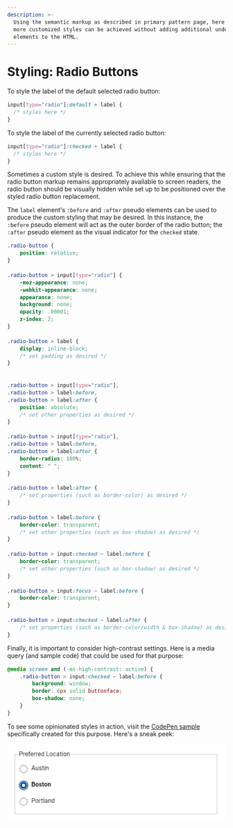 ```yaml
---
description: >-
  Using the semantic markup as described in primary pattern page, here is how
  more customized styles can be achieved without adding additional undesired
  elements to the HTML.
---
```


# Styling: Radio Buttons

To style the label of the default selected radio button: 

```css
input[type="radio"]:default + label {
  /* styles here */
}
```

To style the label of the currently selected radio button: 

```css
input[type="radio"]:checked + label {
  /* styles here */
}
```

Sometimes a custom style is desired. To achieve this while ensuring that the radio button markup remains appropriately available to screen readers, the radio button should be visually hidden while set up to be positioned over the styled radio button replacement. 

The `label` element's `:before` and `:after` pseudo elements can be used to produce the custom styling that may be desired. In this instance, the `:before` pseudo element will act as the outer border of the radio button; the `:after` pseudo element as the visual indicator for the `checked` state.

```css
.radio-button {
	position: relative;
}

.radio-button > input[type="radio"] {
	-moz-appearance: none;
	-webkit-appearance: none;
	appearance: none; 
	background: none;
	opacity: .00001;
	z-index: 2;
}

.radio-button > label {
	display: inline-block;
	/* set padding as desired */
}


.radio-button > input[type="radio"],
.radio-button > label:before,
.radio-button > label:after {
	position: absolute;
	/* set other properties as desired */
}

.radio-button > input[type="radio"],
.radio-button > label:before,
.radio-button > label:after {
	border-radius: 100%;
	content: " ";
}

.radio-button > label:after {
	/* set properties (such as border-color) as desired */
}

.radio-button > label:before {
	border-color: transparent;
	/* set other properties (such as box-shadow) as desired */
}

.radio-button > input:checked ~ label:before {
	border-color: transparent;
	/* set other properties (such as box-shadow) as desired */
}

.radio-button > input:focus ~ label:before {
	border-color: transparent;
}

.radio-button > input:checked ~ label:after {
	/* set properties (such as border-color/width & box-shadow) as desired */
}

```

Finally, it is important to consider high-contrast settings. Here is a media query \(and sample code\) that could be used for that purpose:

```css
@media screen and (-ms-high-contrast: active) {
	.radio-button > input:checked ~ label:before {
		background: window;
		border: 6px solid buttonface;
		box-shadow: none;
	}
}
```

To see some opinionated styles in action, visit the [CodePen sample](https://codepen.io/melsumner/pen/9333b9017df850d9fbdd0dd8f805741a) specifically created for this purpose. Here's a sneak peek: 

![Semantic-yet-styled radio buttons](../../.gitbook/assets/image%20%289%29.png)


